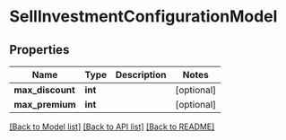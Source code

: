 # SellInvestmentConfigurationModel

## Properties
Name | Type | Description | Notes
------------ | ------------- | ------------- | -------------
**max_discount** | **int** |  | [optional] 
**max_premium** | **int** |  | [optional] 

[[Back to Model list]](../README.md#documentation-for-models) [[Back to API list]](../README.md#documentation-for-api-endpoints) [[Back to README]](../README.md)


